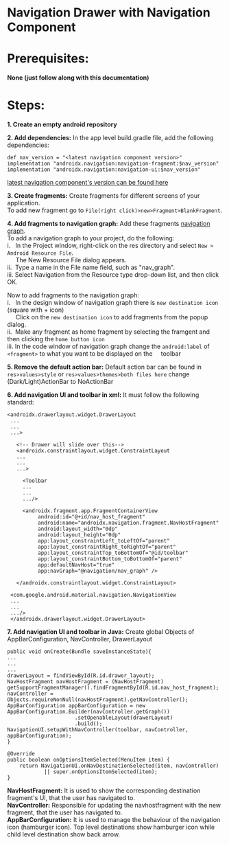 # Navigation Drawer with Navigation Component

# Prerequisites: 
**None (just follow along with this documentation)**

# Steps:
**1. Create an empty android repository**

**2. Add dependencies:**
  In the app level build.gradle file, add the following dependencies:
  ```
  def nav_version = "<latest navigation component version>"
  implementation "androidx.navigation:navigation-fragment:$nav_version"
  implementation "androidx.navigation:navigation-ui:$nav_version"
  ```
  [latest navigation component's version can be found here](https://developer.android.com/jetpack/androidx/releases/navigation)
 
**3. Create fragments:**
  Create fragments for different screens of your application.\
  To add new fragment go to `File(right click)>new>Fragment>BlankFragment`.
  
**4. Add fragments to navigation graph:**
  Add these fragments [navigation graph](https://developer.android.com/jetpack/androidx/releases/navigation).\
  To add a navigation graph to your project, do the following:\
  i. &nbsp;&nbsp;In the Project window, right-click on the res directory and select `New > Android Resource File`. \
       &nbsp;&nbsp;&nbsp;&nbsp;&nbsp;The New Resource File dialog appears.\
  ii. &nbsp;Type a name in the File name field, such as "nav_graph".\
  iii. Select Navigation from the Resource type drop-down list, and then click OK.
  
  Now to add fragments to the navigation graph:\
  i. &nbsp;&nbsp;In the design window of navigation graph there is `new destination icon` (square with + icon)\
  &nbsp;&nbsp;&nbsp;&nbsp;&nbsp;Click on the `new destination icon` to add fragments from the popup dialog.\
  ii. &nbsp;Make any fragment as home fragment by selecting the framgent and then clicking the `home button icon`\
  iii. In the code window of navigation graph change the `android:label` of `<fragment>` to what you want to be displayed on the 
  &nbsp;&nbsp;&nbsp;&nbsp;toolbar
  
**5. Remove the default action bar:**
  Default action bar can be found in `res>values>style` or `res>values>themes>both files here` change (Dark/Light)ActionBar to NoActionBar
  
**6. Add navigation UI and toolbar in xml:**
  It must follow the following standard:
  ```
  <androidx.drawerlayout.widget.DrawerLayout
   ...
   ...
   ...>
   
     <!-- Drawer will slide over this-->
     <androidx.constraintlayout.widget.ConstraintLayout
     ...
     ...
     ...>

       <Toolbar
       ...
       ...
       .../>
       
       <androidx.fragment.app.FragmentContainerView
            android:id="@+id/nav_host_fragment"
            android:name="androidx.navigation.fragment.NavHostFragment"
            android:layout_width="0dp"
            android:layout_height="0dp"
            app:layout_constraintLeft_toLeftOf="parent"
            app:layout_constraintRight_toRightOf="parent"
            app:layout_constraintTop_toBottomOf="@id/toolbar"
            app:layout_constraintBottom_toBottomOf="parent"
            app:defaultNavHost="true"
            app:navGraph="@navigation/nav_graph" />

     </androidx.constraintlayout.widget.ConstraintLayout>

   <com.google.android.material.navigation.NavigationView
   ...
   ...
   .../>
   </androidx.drawerlayout.widget.DrawerLayout>
  ```
  
**7. Add navigation UI and toolbar in Java:**
  Create global Objects of AppBarConfiguration, NavController, DrawerLayout
  ```
  public void onCreate(Bundle saveInstanceState){
  ...
  ...
  ...
  drawerLayout = findViewById(R.id.drawer_layout);
  NavHostFragment navHostFragment = (NavHostFragment) getSupportFragmentManager().findFragmentById(R.id.nav_host_fragment);
  navController = Objects.requireNonNull(navHostFragment).getNavController();
  AppBarConfiguration appBarConfiguration = new AppBarConfiguration.Builder(navController.getGraph())
                        .setOpenableLayout(drawerLayout)
                        .build();
  NavigationUI.setupWithNavController(toolbar, navController, appBarConfiguration);
  }

  @Override
  public boolean onOptionsItemSelected(MenuItem item) {
      return NavigationUI.onNavDestinationSelected(item, navController)
              || super.onOptionsItemSelected(item);
  }
  ```
  
  **NavHostFragment:** It is used to show the corresponding destination fragment's UI, that the user has navigated to.\
  **NavController:** Responsible for updating the navhostfragment with the new fragment, that the user has navigated to.\
  **AppBarConfiguration:** It is used to manage the behaviour of the navigation icon (hamburger icon). Top level destinations show hamburger icon while child level destination show back arrow.
